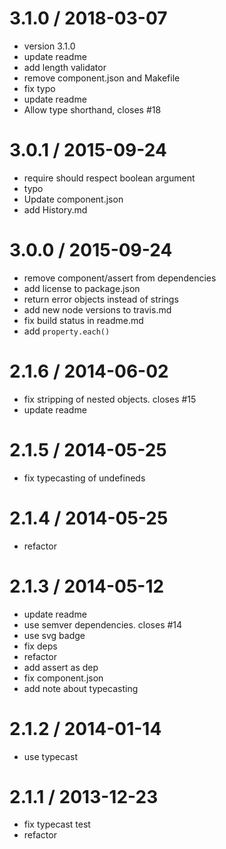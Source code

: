 
3.1.0 / 2018-03-07
==================

  * version 3.1.0
  * update readme
  * add length validator
  * remove component.json and Makefile
  * fix typo
  * update readme
  * Allow type shorthand, closes #18

3.0.1 / 2015-09-24
==================

  * require should respect boolean argument
  * typo
  * Update component.json
  * add History.md

3.0.0 / 2015-09-24
==================

  * remove component/assert from dependencies
  * add license to package.json
  * return error objects instead of strings
  * add new node versions to travis.md
  * fix build status in readme.md
  * add `property.each()`

2.1.6 / 2014-06-02
==================

  * fix stripping of nested objects. closes #15
  * update readme

2.1.5 / 2014-05-25
==================

  * fix typecasting of undefineds

2.1.4 / 2014-05-25
==================

  * refactor

2.1.3 / 2014-05-12
==================

  * update readme
  * use semver dependencies. closes #14
  * use svg badge
  * fix deps
  * refactor
  * add assert as dep
  * fix component.json
  * add note about typecasting

2.1.2 / 2014-01-14
==================

  * use typecast

2.1.1 / 2013-12-23
==================

  * fix typecast test
  * refactor

